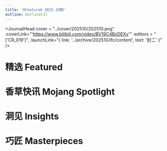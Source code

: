 ```yaml
---
title: '《Feature》 2025.10期'
outline: Outline[1]
---
```


<!-- markdownlint-disable MD033 MD041 -->
<script setup>
    import { useData } from 'vitepress'

    const { isDark } = useData()
</script>

<JournalHead
    cover = "../cover/202510/202510.png"
    :coverLink="'https://www.bilibili.com/video/BV19C4BzDEXv'"
    :editors = "['CR_019']",
    :launchLink="{ link: '../archive/202510/ifc/content', text: '封二' }"
/>

# 精选 Featured


<IndexCompatible
    title = "《MOT 无人机实例教程》摘要"
    url = "../archive/202510/0/content"
    authorName = "小豆8593"
    abstract = "本文是小豆的无人机实例教程的摘要。可跟随其引导阅读原文。随着JAVA版1.19.4更新的物品展示实体、文本展示实体、方块展示实体相关技术的兴起，原版开发者们遇到了两大迫切的现实需要：清晰的模块化管理，和高性能数学计算。本文目标即为针对这两个问题的实践，旨在从零开始构建一套可遥控、可编程、可扩展的无人机系统，并支持外接设备与 GUI 交互。"
    avatarUrl = '../archive/_authors/小豆8593.jpg'
    :socialLinks="[
        { name: 'BiliBili', url: 'https://space.bilibili.com/206987540' },
        { name: 'GitHub', url: 'https://github.com/xiaodou8593' }
    ]"
    background = '../archive/202510/_assets/0.png'
/>



# 香草快讯 Mojang Spotlight

<IndexCompatible
    title = "香草快讯 - 2025年10月"
    url = "../archive/202510/spotlight/content"
    authorName = "Alumopper"
    abstract = "本月更新破坏性较小，实用性较强，总体属于 超大杯中 水平。本月新增了创新性武器：矛，和相关的许多组件和附魔，较大程度的扩展了数据包的功能。
"
    avatarUrl = '../archive/_authors/alumopper.jpg'
    :socialLinks="[
        { name: 'BiliBili', url: 'https://space.bilibili.com/280394409' },
        { name: 'GitHub', url: 'https://github.com/Alumopper' }
    ]"
    background = '../archive/202510/_assets/spotlight.png'
/>

# 洞见 Insights

<IndexCompatible
    title = "基于展示实体的一些巧思"
    url = "../archive/202510/1/content"
    authorName = "轩宇1725"
    abstract = "过去，原版模组中的动画几乎都是使用盔甲架姿态变换或者是tp来实现的，受到最大 TPS 的限制，一般情况下动画最高只能达到 20FPS。此外，除了引入更多重复性的体素外，难以实现含有体素变形的动画。而 1.19.4 加入的展示实体是原版模组中一个十分灵活且有用的工具，由于其能自定义线性变换和插值的特性，被广泛用于各种高帧率动画，因此掌握展示实体的简单使用是十分有必要的。"
    avatarUrl = '../archive/_authors/轩宇1725.jpg'
    :socialLinks="[
        { name: 'BiliBili', url: 'https://space.bilibili.com/104432208' }
    ]"
    :extraAuthors="[
      {
        authorName: '雨相日生awa',
        avatarUrl: '../archive/_authors/雨相日生.jpg',
        socialLinks:[
          { name: 'BiliBili', url: 'https://space.bilibili.com/299834358' }
        ]
      }
    ]"
    background = '../archive/202510/_assets/1.png'
/>

<IndexCompatible
    title = "在MC的UI中实现数据绑定"
    url = "../archive/202510/2/content"
    authorName = "Alumopper"
    abstract = "本文是6月刊floating UI的补充篇。详细介绍了如何在该框架下，使用提供的模板，进行动态的数据绑定并生成UI元素。"
    avatarUrl = '../archive/_authors/alumopper.jpg'
    :socialLinks="[
        { name: 'BiliBili', url: 'https://space.bilibili.com/280394409' },
        { name: 'GitHub', url: 'https://github.com/Alumopper' }
    ]"
/>

<IndexCompatible
    title = "核心着色器的工作流程（中）：从顶点到片元"
    url = "../archive/202510/3/content"
    authorName = "轩宇1725"
    abstract = "该教程紧密承接上一节教程，通过片元着色器巩固了GLSL的语言特性，并通过从0开始构建 “纹理采样 + 光照贴图 + 环境光遮蔽 + 染色 + 雾气” 来讲解片元着色器的工作流程和主要任务，为未来的实践奠基。"
    avatarUrl = '../archive/_authors/轩宇1725.jpg'
    :socialLinks="[
        { name: 'BiliBili', url: 'https://space.bilibili.com/104432208' }
    ]"
    background = '../archive/202510/_assets/3.png'
/>

<IndexCompatible
    title = "坐标系与坐标参数相关的基础理论"
    url = "../archive/202510/4/content"
    authorName = "徐木弦"
    abstract = "Minecraft的游戏世界是三维的。在编写命令的时候，有时需要确定这个命令的作用对象需要的位置参数。这样的参数被称为坐标。本文列举了命令系统使用的坐标参数格式，对其性质及用途作理论上的阐述。"
    avatarUrl = '../archive/_authors/徐木弦.jpg'
    :socialLinks="[
        { name: 'BiliBili', url: 'https://space.bilibili.com/449298404' }
    ]"
    background = '../archive/202510/_assets/4.png'
/>

<IndexCompatible
    title = "从 /stopwatch 开始: 与时间检测有关的一些胡思乱想"
    url = "../archive/202510/5/content"
    authorName = "皮革剑"
    abstract = "本文通过比较不同计时方式在不同状态下的区别，提供了能够对玩家暂停游戏、玩家电脑休眠以及退出世界等行为进行时间监测的方案。25w41a的最新 `/stopwatch` 命令可以创建一个秒表用于计时，实际使用下来，这个指令有一些令人惊喜之处，但也有十分令人沮丧的特性。不过仔细想来，这一指令确确实实提供了时间检测的新方式，这一方式可以和其他方式并行使用达成互补。所以，笔者觉得是时候在此简单总结一下数据包中所有可以用于检测时间的方案了。"
    avatarUrl = '../archive/_authors/皮革剑.jpg'
    :socialLinks="[
        { name: 'BiliBili', url: 'https://space.bilibili.com/2127740148' },
        { name: 'Github', url: 'https://github.com/LeatherSword/' }
    ]"
    background = '../archive/202510/_assets/5.png'
/>

<IndexCompatible
    title = "杂谈 · 关于「像素画」的一些研究"
    url = "../archive/202510/6/content"
    authorName = "SKSAMA"
    abstract = "本文总结了笔者一段时间以来对MC像素画与像素动画的数个研究，以及相关的自动化生成的程序。其中部分内容可能不再具有时效性，但仍有记录的价值。"
    avatarUrl = '../archive/_authors/sk.jpg'
    :socialLinks="[
        { name: 'BiliBili', url: 'https://space.bilibili.com/1546917549' },
        { name: 'GitHub', url: 'https://github.com/ymqlgthbSakuraDream' }
    ]"
    background = '../archive/202510/_assets/6.png'
/>

# 巧匠 Masterpieces

<IndexCompatible
    title = "文本动画资源库"
    url = "../archive/202510/7/content"
    authorName = "CoolGaston"
    abstract = "《文本动画资源库》是基于展示实体、title命令，以纯指令驱动运行的数据包模组。支持各种文本动画，对地图制作等场景或有帮助。"
    avatarUrl = '../archive/_authors/CoolGaston.jpg'
    :socialLinks="[
        { name: 'BiliBili', url: 'https://space.bilibili.com/648638421' }
    ]"
    background = '../archive/202510/_assets/7.png'
/>

<IndexCompatible
    title = "迄今为止最搭配矛的魔咒！"
    url = "../archive/202510/8/content"
    authorName = "Patrick"
    abstract = "本文基于矛的输出模式，设计了一个相关的附魔，使玩家的疾跑速度随时间增加。"
    avatarUrl = '../archive/_authors/Patrick.jpg'
    :socialLinks="[
        { name: 'BiliBili', url: 'https://space.bilibili.com/544435182' }
    ]"
    background = '../archive/202510/_assets/8.png'
/>


<ClientOnly>
  <GiscusComment
    repo="CR-019/datapack-index"
    repoId="R_kgDONRhuqw"
    category="闲聊 Chats"
    categoryId="DIC_kwDONRhuq84CkchW"
    mapping="number"
    term="27"
    :strict="false"
    :reactionsEnabled="true"
    emitMetadata="0"
    inputPosition="top"
    :theme="isDark ? 'dark' : 'light'"
    lang="zh-CN"
    loading="lazy"
    class="giscus-wrapper"
  />
</ClientOnly>

<style>
.giscus-wrapper {
  margin: 3rem auto;
  max-width: 800px;
  padding-top: 2rem;
  border-top: 1px solid var(--vp-c-divider);
}
</style>